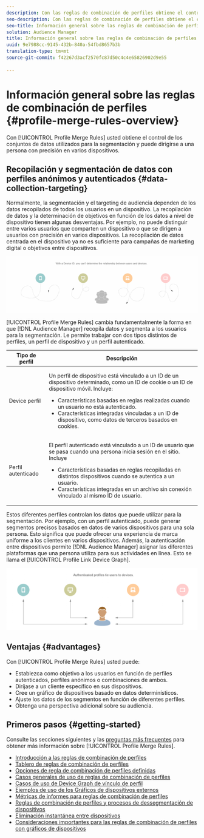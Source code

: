 ```yaml
---
description: Con las reglas de combinación de perfiles obtiene el control sobre los conjuntos de datos utilizados para la segmentación y puede dirigirse a una persona de forma precisa en varios dispositivos.
seo-description: Con las reglas de combinación de perfiles obtiene el control sobre los conjuntos de datos utilizados para la segmentación y puede dirigirse a una persona de forma precisa en varios dispositivos.
seo-title: Información general sobre las reglas de combinación de perfiles
solution: Audience Manager
title: Información general sobre las reglas de combinación de perfiles
uuid: 9e7988cc-9145-432b-840a-54fbd8657b3b
translation-type: tm+mt
source-git-commit: f42267d3acf2570fc87d50c4c4e65826902d9e55

---
```



# Información general sobre las reglas de combinación de perfiles {#profile-merge-rules-overview}

Con [!UICONTROL Profile Merge Rules] usted obtiene el control de los conjuntos de datos utilizados para la segmentación y puede dirigirse a una persona con precisión en varios dispositivos.

## Recopilación y segmentación de datos con perfiles anónimos y autenticados {#data-collection-targeting}

Normalmente, la segmentación y el targeting de audiencia dependen de los datos recopilados de todos los usuarios en un dispositivo. La recopilación de datos y la determinación de objetivos en función de los datos a nivel de dispositivo tienen algunas desventajas. Por ejemplo, no puede distinguir entre varios usuarios que comparten un dispositivo o que se dirigen a usuarios con precisión en varios dispositivos. La recopilación de datos centrada en el dispositivo ya no es suficiente para campañas de marketing digital o objetivos entre dispositivos.

![](assets/unauthenticated2.png)

[!UICONTROL Profile Merge Rules] cambia fundamentalmente la forma en que [!DNL Audience Manager] recopila datos y segmenta a los usuarios para la segmentación. Le permite trabajar con dos tipos distintos de perfiles, un perfil de dispositivo y un perfil autenticado.

<table id="table_CE98C0E32A964B27804736A896233869"> 
 <thead> 
  <tr> 
   <th colname="col1" class="entry"> Tipo de perfil </th> 
   <th colname="col2" class="entry"> Descripción </th> 
  </tr> 
 </thead>
 <tbody> 
  <tr> 
   <td colname="col1"> Device perfil </td> 
   <td colname="col2"> <p>Un perfil de dispositivo está vinculado a un ID de un dispositivo determinado, como un ID de cookie o un ID de dispositivo móvil. Incluye: </p> <p>
     <ul id="ul_0420875DE65E44FFAC76E0DD205CFEC4"> 
      <li id="li_044AD85C644A41FB8EF48164BAC0CE34">Características basadas en reglas realizadas cuando un usuario no está autenticado. </li> 
      <li id="li_984D9790A6984139AFCFC2DFE4DF1BFC">Características integradas vinculadas a un ID de dispositivo, como datos de terceros basados en cookies. </li>
     </ul> </p> </td>
  </tr>
  <tr> 
   <td colname="col1"> Perfil autenticado </td> 
   <td colname="col2"> <p>El perfil autenticado está vinculado a un ID de usuario que se pasa cuando una persona inicia sesión en el sitio. Incluye </p>
    <ul id="ul_18319CAA875148DBAE095134D42637B3"> 
     <li id="li_E24BD33E049849E5A594B0750F530475">Características basadas en reglas recopiladas en distintos dispositivos cuando se autentica a un usuario. </li>
     <li id="li_531AC9E0EC9D45108457FEC8E8D4E66C">Características integradas en un archivo sin conexión vinculado al mismo ID de usuario. </li>
    </ul> </td>
  </tr>
 </tbody>
</table>

Estos diferentes perfiles controlan los datos que puede utilizar para la segmentación. Por ejemplo, con un perfil autenticado, puede generar segmentos precisos basados en datos de varios dispositivos para una sola persona. Esto significa que puede ofrecer una experiencia de marca uniforme a los clientes en varios dispositivos. Además, la autenticación entre dispositivos permite [!DNL Audience Manager] asignar las diferentes plataformas que una persona utiliza para sus actividades en línea. Esto se llama el [!UICONTROL Profile Link Device Graph].

![](assets/authenticated2.png)

## Ventajas {#advantages}

Con [!UICONTROL Profile Merge Rules] usted puede:

* Establezca como objetivo a los usuarios en función de perfiles autenticados, perfiles anónimos o combinaciones de ambos.
* Diríjase a un cliente específico en sus dispositivos.
* Cree un gráfico de dispositivos basado en datos determinísticos.
* Ajuste los datos de los segmentos en función de diferentes perfiles.
* Obtenga una perspectiva adicional sobre su audiencia.

## Primeros pasos {#getting-started}

Consulte las secciones siguientes y las [preguntas más frecuentes](../../faq/faq-profile-merge.md) para obtener más información sobre [!UICONTROL Profile Merge Rules].

* [Introducción a las reglas de combinación de perfiles](/help/using/features/profile-merge-rules/merge-rules-start.md)
* [Tablero de reglas de combinación de perfiles](/help/using/features/profile-merge-rules/merge-rules-dashboard.md)
* [Opciones de regla de combinación de perfiles definidas](/help/using/features/profile-merge-rules/merge-rule-definitions.md)
* [Casos generales de uso de reglas de combinación de perfiles](/help/using/features/profile-merge-rules/merge-rule-targeting-options.md)
* [Casos de uso de Device Graph de vínculo de perfil](/help/using/features/profile-merge-rules/profile-link-use-case.md)
* [Ejemplos de uso de los Gráficos de dispositivos externos](/help/using/features/profile-merge-rules/external-graph-use-cases.md)
* [Métricas de informes para reglas de combinación de perfiles](/help/using/features/profile-merge-rules/profile-link-metrics.md)
* [Reglas de combinación de perfiles y procesos de dessegmentación de dispositivos](/help/using/features/profile-merge-rules/merge-rule-unsegment.md)
* [Eliminación instantánea entre dispositivos](/help/using/features/profile-merge-rules/instant-cross-device-suppression.md)
* [Consideraciones importantes para las reglas de combinación de perfiles con gráficos de dispositivos](/help/using/features/profile-merge-rules/considerations-pmr-device-graph.md)
